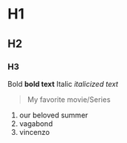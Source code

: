 # H1
## H2
### H3
Bold	**bold text**
Italic	*italicized text*

> My favorite movie/Series

1. our beloved summer
2. vagabond
3. vincenzo


